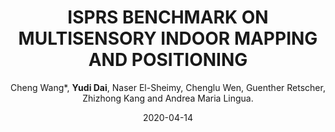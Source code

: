 ---
layout: single
permalink: /publication/2020-04-mimap/
title: "ISPRS BENCHMARK ON MULTISENSORY INDOOR MAPPING AND POSITIONING"
# excerpt: "Project HSC4D"
author_profile: false
date: 2020-04-14
collection: publications
venue: ISPRS Annals 
journal: ISPRS Annals of Photogrammetry, Remote Sensing & Spatial Information Sciences
author: "Cheng Wang*, <strong>Yudi Dai</strong>, Naser El-Sheimy, Chenglu Wen, Guenther Retscher, Zhizhong Kang and Andrea Maria Lingua."
paper: "https://www.researchgate.net/publication/343401834_ISPRS_BENCHMARK_ON_MULTISENSORY_INDOOR_MAPPING_AND_POSITIONING"
project: "http://www.mi3dmap.net/datatype3.jsp"
videopath: "/images/mimap.mp4"
redirect_from: 
  - "/publication/2020-04-mimap.html"
#   - "/hsc4d/"
#   - "/hsc4d.html"
---